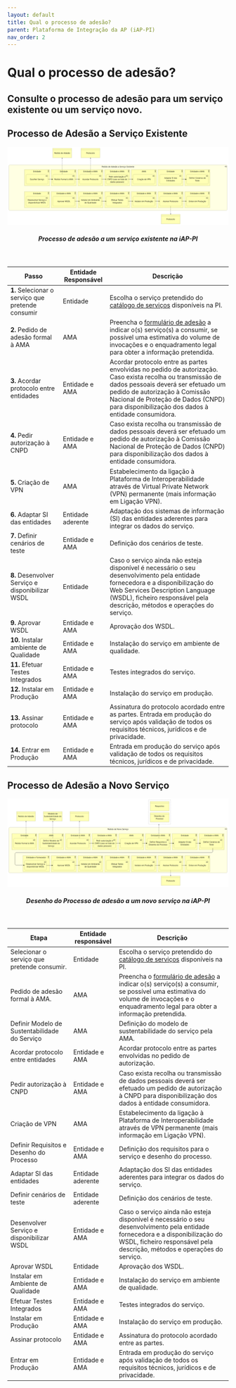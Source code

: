 ```yaml
---
layout: default
title: Qual o processo de adesão?
parent: Plataforma de Integração da AP (iAP-PI)
nav_order: 2
---
```



# Qual o processo de adesão?
## Consulte o processo de adesão para um serviço existente ou um serviço novo.

## Processo de Adesão a Serviço Existente


<div align="center">
  <img src="../../assets/images/1.png" alt="Processo de adesão a um serviço existente na iAP-PI">
  <h5>Processo de adesão a um serviço existente na iAP-PI</h5>
</div>
<br>


| Passo                                             | Entidade Responsável | Descrição                                                                                                                                                                                                                                                                        |
| ------------------------------------------------- | -------------------- | -------------------------------------------------------------------------------------------------------------------------------------------------------------------------------------------------------------------------------------------------------------------------------- |
| **1.** Selecionar o serviço que pretende consumir | Entidade             | Escolha o serviço pretendido do [catálogo de serviços](https://www.iap.gov.pt/web/iap/plataforma-de-integracao) disponíveis na PI.                                                                                                                                               |
| **2.** Pedido de adesão formal à AMA              | AMA                  | Preencha o [formulário de adesão](https://www.iap.gov.pt/web/iap/formulario-de-adesao?serviceId=3) a indicar o(s) serviço(s) a consumir, se possível uma estimativa do volume de invocações e o enquadramento legal para obter a informação pretendida.                          |
| **3.** Acordar protocolo entre entidades          | Entidade e AMA       | Acordar protocolo entre as partes envolvidas no pedido de autorização. Caso exista recolha ou transmissão de dados pessoais deverá ser efetuado um pedido de autorização à Comissão Nacional de Proteção de Dados (CNPD) para disponibilização dos dados à entidade consumidora. |
| **4.** Pedir autorização à CNPD                   | Entidade e AMA       | Caso exista recolha ou transmissão de dados pessoais deverá ser efetuado um pedido de autorização à Comissão Nacional de Proteção de Dados (CNPD) para disponibilização dos dados à entidade consumidora.                                                                        |
| **5.** Criação de VPN                             | AMA                  | Estabelecimento da ligação à Plataforma de Interoperabilidade através de Virtual Private Network (VPN) permanente (mais informação em Ligação VPN).                                                                                                                              |
| **6.** Adaptar SI das entidades                   | Entidade aderente    | Adaptação dos sistemas de informação (SI) das entidades aderentes para integrar os dados do serviço.                                                                                                                                                                             |
| **7.** Definir cenários de teste                  | Entidade e AMA       | Definição dos cenários de teste.                                                                                                                                                                                                                                                 |
| **8.** Desenvolver Serviço e disponibilizar WSDL  | Entidade             | Caso o serviço ainda não esteja disponível é necessário o seu desenvolvimento pela entidade fornecedora e a disponibilização do Web Services Description Language (WSDL), ficheiro responsável pela descrição, métodos e operações do serviço.                                   |
| **9.** Aprovar WSDL                               | Entidade e AMA       | Aprovação dos WSDL.                                                                                                                                                                                                                                                              |
| **10.** Instalar ambiente de Qualidade            | Entidade e AMA       | Instalação do serviço em ambiente de qualidade.                                                                                                                                                                                                                                  |
| **11.** Efetuar Testes Integrados                 | Entidade e AMA       | Testes integrados do serviço.                                                                                                                                                                                                                                                    |
| **12.** Instalar em Produção                      | Entidade e AMA       | Instalação do serviço em produção.                                                                                                                                                                                                                                               |
| **13.** Assinar protocolo                         | Entidade e AMA       | Assinatura do protocolo acordado entre as partes. Entrada em produção do serviço após validação de todos os requisitos técnicos, jurídicos e de privacidade.                                                                                                                     |
| **14.** Entrar em Produção                        | Entidade e AMA       | Entrada em produção do serviço após validação de todos os requisitos técnicos, jurídicos e de privacidade.                                                                                                                                                                       |

## Processo de Adesão a Novo Serviço



<div align="center">
  <img src="../../assets/images/2.png" alt="Desenho do Processo de adesão a um novo serviço na iAP-PI">
  <h5>Desenho do Processo de adesão a um novo serviço na iAP-PI</h5>
</div>
<br>

| Etapa                                         | Entidade responsável | Descrição                                                                                                                                                                                                                                               |
| --------------------------------------------- | -------------------- | ------------------------------------------------------------------------------------------------------------------------------------------------------------------------------------------------------------------------------------------------------- |
| Selecionar o serviço que pretende consumir.   | Entidade             | Escolha o serviço pretendido do [catálogo de serviços](https://www.iap.gov.pt/web/iap/plataforma-de-integracao) disponíveis na PI.                                                                                                                      |
| Pedido de adesão formal à AMA.                | AMA                  | Preencha o [formulário de adesão](https://www.iap.gov.pt/web/iap/formulario-de-adesao?serviceId=3) a indicar o(s) serviço(s) a consumir, se possível uma estimativa do volume de invocações e o enquadramento legal para obter a informação pretendida. |
| Definir Modelo de Sustentabilidade do Serviço | AMA                  | Definição do modelo de sustentabilidade do serviço pela AMA.                                                                                                                                                                                            |
| Acordar protocolo entre entidades             | Entidade e AMA       | Acordar protocolo entre as partes envolvidas no pedido de autorização.                                                                                                                                                                                  |
| Pedir autorização à CNPD                      | Entidade e AMA       | Caso exista recolha ou transmissão de dados pessoais deverá ser efetuado um pedido de autorização à CNPD para disponibilização dos dados à entidade consumidora.                                                                                        |
| Criação de VPN                                | AMA                  | Estabelecimento da ligação à Plataforma de Interoperabilidade através de VPN permanente (mais informação em Ligação VPN).                                                                                                                               |
| Definir Requisitos e Desenho do Processo      | Entidade e AMA       | Definição dos requisitos para o serviço e desenho do processo.                                                                                                                                                                                          |
| Adaptar SI das entidades                      | Entidade aderente    | Adaptação dos SI das entidades aderentes para integrar os dados do serviço.                                                                                                                                                                             |
| Definir cenários de teste                     | Entidade aderente    | Definição dos cenários de teste.                                                                                                                                                                                                                        |
| Desenvolver Serviço e disponibilizar WSDL     | Entidade e AMA       | Caso o serviço ainda não esteja disponível é necessário o seu desenvolvimento pela entidade fornecedora e a disponibilização do WSDL, ficheiro responsável pela descrição, métodos e operações do serviço.                                              |
| Aprovar WSDL                                  | Entidade             | Aprovação dos WSDL.                                                                                                                                                                                                                                     |
| Instalar em Ambiente de Qualidade             | Entidade e AMA       | Instalação do serviço em ambiente de qualidade.                                                                                                                                                                                                         |
| Efetuar Testes Integrados                     | Entidade e AMA       | Testes integrados do serviço.                                                                                                                                                                                                                           |
| Instalar em Produção                          | Entidade e AMA       | Instalação do serviço em produção.                                                                                                                                                                                                                      |
| Assinar protocolo                             | Entidade e AMA       | Assinatura do protocolo acordado entre as partes.                                                                                                                                                                                                       |
| Entrar em Produção                            | Entidade e AMA       | Entrada em produção do serviço após validação de todos os requisitos técnicos, jurídicos e de privacidade.                                                                                                                                              |
